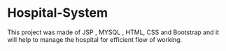 # Hospital-System
This project was made of JSP , MYSQL , HTML, CSS and Bootstrap and it will help to manage the hospital for efficient flow of working.
